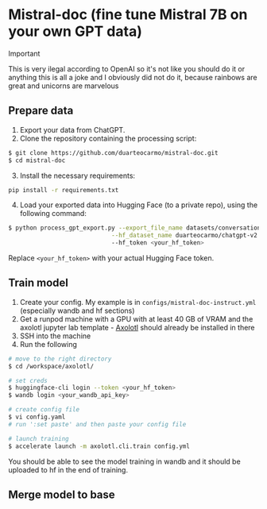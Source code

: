# Mistral-doc (fine tune Mistral 7B on your own GPT data)

> [!IMPORTANT]  
> This is very ilegal according to OpenAI so it's not like you should do it or anything
> this is all a joke and I obviously did not do it, because rainbows are great and unicorns are marvelous


## Prepare data

1. Export your data from ChatGPT.
2. Clone the repository containing the processing script:

```bash
$ git clone https://github.com/duarteocarmo/mistral-doc.git
$ cd mistral-doc
```

3. Install the necessary requirements:

```bash
pip install -r requirements.txt
```

4. Load your exported data into Hugging Face (to a private repo), using the following command:

```bash
$ python process_gpt_export.py --export_file_name datasets/conversations_old.json \
                             --hf_dataset_name duarteocarmo/chatgpt-v2 \ # this is an example
                             --hf_token <your_hf_token>
```

Replace `<your_hf_token>` with your actual Hugging Face token.

## Train model

1. Create your config. My example is in `configs/mistral-doc-instruct.yml` (especially wandb and hf sections)
2. Get a runpod machine with a GPU with at least 40 GB of VRAM and the axolotl jupyter lab template - [Axolotl](https://github.com/OpenAccess-AI-Collective/axolotl?tab=readme-ov-file) should already be installed in there
3. SSH into the machine 
4. Run the following 
```bash
# move to the right directory
$ cd /workspace/axolotl/

# set creds
$ huggingface-cli login --token <your_hf_token>
$ wandb login <your_wandb_api_key>

# create config file
$ vi config.yaml
# run ':set paste' and then paste your config file

# launch training
$ accelerate launch -m axolotl.cli.train config.yml
```

You should be able to see the model training in wandb and it should be uploaded to hf in the end of training.

## Merge model to base



